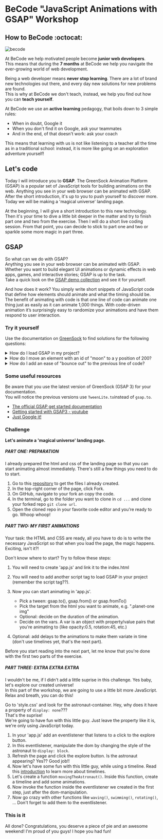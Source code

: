 # BeCode "JavaScript Animations with GSAP" Workshop

## How to BeCode :octocat:

![becode](./images/spreadtheword.png)

At BeCode we help motivated people become **junior web developers**.  
This means that during the **7 months** at BeCode we help you navigate the ever-growing world of web development.

Being a web developer means **never stop learning**. There are a lot of brand new technologies out there, and every day new solutions for new problems are found.  
This is why at BeCode we don't teach, instead, we help you find out how you can **teach yourself**.

At BeCode we use an **active learning** pedagogy, that boils down to 3 simple rules:

- When in doubt, Google it
- When you don't find it on Google, ask your teammates
- And in the end, of that doesn't work: ask your coach

This means that learning with us is not like listening to a teacher all the time as in a traditional school: instead, it is more like going on an exploration adventure yourself!

## Let's code

Today I will introduce you to **GSAP**. The GreenSock Animation Platform (GSAP) is a popular set of JavaScript tools for building animations on the web. Anything you see in your web browser can be animated with GSAP. After the short introduction, it's up to you to push yourself to discover more. Today we will be making a 'magical universe' landing page.

At the beginning, I will give a short introduction to this new technology.  
Then it's your time to dive a little bit deeper in the matter and try to finish part one and two from the exercise.
Then I will do a short live coding session. From that point, you can decide to stick to part one and two or sparkle some more magic in part three.

## GSAP

So what can we do with GSAP?  
Anything you see in your web browser can be animated with GSAP. Whether you want to build elegant UI animations or dynamic effects in web apps, games, and interactive stories; GSAP is up to the task.  
Take a quick look on the [GSAP demo collection](https://codepen.io/collection/ANaOod) and see it for yourself.

And how does it work?
You simply write short snippets of JavaScript code that define how elements should animate and what the timing should be. The benefit of animating with code is that one line of code can animate one thing just as easily as it can animate 1,000 things. With code-driven animation it’s surprisingly easy to randomize your animations and have them respond to user interaction.

### Try it yourself

Use the documentation on [GreenSock](https://greensock.com/get-started/) to find solutions for the following questions:

<details><summary>How do I load GSAP in my project?</summary>

```js
// Use a script tag like this:
<script src="https://cdnjs.cloudflare.com/ajax/libs/gsap/3.5.1/gsap.min.js"></script>
```

</details>

<details><summary>How do I move an element with an id of "moon" to a y position of 200?</summary>

```js
gsap.to('#moon', { duration: 1, y: 200 });
```

</details>

<details><summary>How do I add an ease of "bounce out" to the previous line of code?</summary>

```js
gsap.to('#moon', { duration: 1, ease: 'bounce.out', y: 200 });
```

</details>

### Some useful resources

Be aware that you use the latest version of GreenSock (GSAP 3) for your documentation.  
You will notice the previous versions use `TweenLite.to`instead of `gsap.to`.

- [The official GSAP get started documentation](https://greensock.com/get-started/)
- [Getting started with GSAP3 - youtube](https://www.youtube.com/watch?v=M4GCT-2kaoo)
- [Just Google it!](https://www.google.com)

### Challenge

**Let's animate a 'magical universe' landing page.**

##### PART ONE: PREPARATION

I already prepared the html and css of the landing page so that you can start animating almost immediately.
There's still a few things you need to do to start.

1. Go to this [repository]() to get the files I already created.
2. In the top-right corner of the page, click Fork.
3. On GitHub, navigate to your fork an copy the code.
4. In the terminal, go to the folder you want to clone in `cd ...` and clone your forked repo `git clone url`.
5. Open the cloned repo in your favorite code editor and you're ready to go. Whoop whoop!

##### PART TWO: MY FIRST ANIMATIONS

Your task: the HTML and CSS are ready, all you have to do is to write the necessary JavaScript so that when you load the page, the magic happens. Exciting, isn't it?!

Don't know where to start? Try to follow these steps:

1. You will need to create 'app.js' and link it to the index.html
2. You will need to add another script tag to load GSAP in your project (remember the script tag??).
3. Now you can start animating in 'app.js'.

   - Pick a tween: gsap.to(), gsap.from() or gsap.fromTo()
   - Pick the target from the html you want to animate, e.g. ".planet-one img"
   - Optional: decide on the duration of the animation.
   - Decide on the vars. A var is an object with property/value pairs that you're animating to (like opacity:0.5, rotation:45, etc.)

4. Optional: add delays to the animations to make them variate in time (don't use timelines yet, that's the next part).

Before you start reading into the next part, let me know that you're done with the first two parts of the exercise.

##### PART THREE: EXTRA EXTRA EXTRA

I wouldn't be me, if I didn't add a little suprise in this challenge. Yes baby, let's explore our created universe!  
In this part of the workshop, we are going to use a little bit more JavaScript. Relax and breath, you can do this!

Go to 'style.css' and look for the astronaut-container. Hey, why does it have a property of `display: none`???  
That's the suprise!  
We're going to have fun with this little guy. Just leave the property like it is, we're only using JavaScript today.

1. In your 'app.js' add an eventlistener that listens to a click to the explore button.
2. In this eventlistener, manipulate the dom by changing the style of the astronaut to `display: block`.
3. Refresh the page and click the explore button. Is the astronaut appearing? Yes?? Good job!!
4. Now let's have some fun with this little guy, while using a timeline. Read this [introduction](https://greensock.com/docs/v3/GSAP/Timeline) to learn more about timelines.
5. Let's create a function `movingTheAstronaut()`. Inside this function, create a timeline and add some animations.
6. Now invoke the function inside the eventlistener we created in the first step, just after the dom-manipulation.
7. Now go crazy with other functions like `waving()`, `swimming()`, `rotating()`, ... Don't forget to add them to the eventlistener.

### This is it

All done? Congratulations, you deserve a piece of pie and an awesome weekend!
I'm proud of you guys! I hope you had fun!
